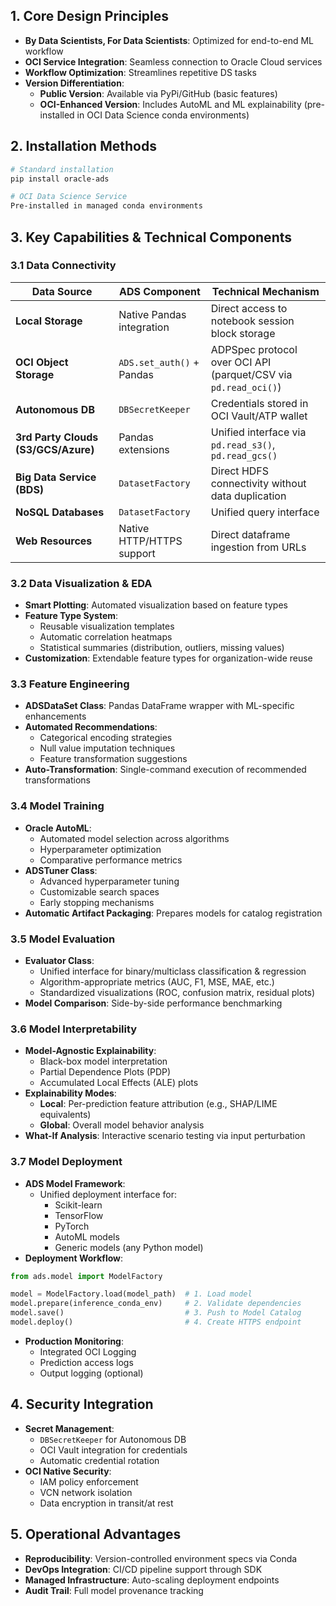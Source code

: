 ## 1. Core Design Principles
- **By Data Scientists, For Data Scientists**: Optimized for end-to-end ML workflow
- **OCI Service Integration**: Seamless connection to Oracle Cloud services
- **Workflow Optimization**: Streamlines repetitive DS tasks
- **Version Differentiation**:
  - **Public Version**: Available via PyPi/GitHub (basic features)
  - **OCI-Enhanced Version**: Includes AutoML and ML explainability (pre-installed in OCI Data Science conda environments)

## 2. Installation Methods
```bash
# Standard installation
pip install oracle-ads

# OCI Data Science Service
Pre-installed in managed conda environments
```

## 3. Key Capabilities & Technical Components

### 3.1 Data Connectivity
| **Data Source**               | **ADS Component**               | **Technical Mechanism**                                                                 |
|-------------------------------|---------------------------------|-----------------------------------------------------------------------------------------|
| **Local Storage**             | Native Pandas integration       | Direct access to notebook session block storage                                         |
| **OCI Object Storage**        | `ADS.set_auth()` + Pandas       | ADPSpec protocol over OCI API (parquet/CSV via `pd.read_oci()`)                         |
| **Autonomous DB**             | `DBSecretKeeper`                | Credentials stored in OCI Vault/ATP wallet                                              |
| **3rd Party Clouds (S3/GCS/Azure)** | Pandas extensions           | Unified interface via `pd.read_s3()`, `pd.read_gcs()`                                   |
| **Big Data Service (BDS)**    | `DatasetFactory`                | Direct HDFS connectivity without data duplication                                       |
| **NoSQL Databases**           | `DatasetFactory`                | Unified query interface                                                                 |
| **Web Resources**             | Native HTTP/HTTPS support       | Direct dataframe ingestion from URLs                                                    |

### 3.2 Data Visualization & EDA
- **Smart Plotting**: Automated visualization based on feature types
- **Feature Type System**:
  - Reusable visualization templates
  - Automatic correlation heatmaps
  - Statistical summaries (distribution, outliers, missing values)
- **Customization**: Extendable feature types for organization-wide reuse

### 3.3 Feature Engineering
- **ADSDataSet Class**: Pandas DataFrame wrapper with ML-specific enhancements
- **Automated Recommendations**:
  - Categorical encoding strategies
  - Null value imputation techniques
  - Feature transformation suggestions
- **Auto-Transformation**: Single-command execution of recommended transformations

### 3.4 Model Training
- **Oracle AutoML**:
  - Automated model selection across algorithms
  - Hyperparameter optimization
  - Comparative performance metrics
- **ADSTuner Class**:
  - Advanced hyperparameter tuning
  - Customizable search spaces
  - Early stopping mechanisms
- **Automatic Artifact Packaging**: Prepares models for catalog registration

### 3.5 Model Evaluation
- **Evaluator Class**:
  - Unified interface for binary/multiclass classification & regression
  - Algorithm-appropriate metrics (AUC, F1, MSE, MAE, etc.)
  - Standardized visualizations (ROC, confusion matrix, residual plots)
- **Model Comparison**: Side-by-side performance benchmarking

### 3.6 Model Interpretability
- **Model-Agnostic Explainability**:
  - Black-box model interpretation
  - Partial Dependence Plots (PDP)
  - Accumulated Local Effects (ALE) plots
- **Explainability Modes**:
  - **Local**: Per-prediction feature attribution (e.g., SHAP/LIME equivalents)
  - **Global**: Overall model behavior analysis
- **What-If Analysis**: Interactive scenario testing via input perturbation

### 3.7 Model Deployment
- **ADS Model Framework**:
  - Unified deployment interface for:
    - Scikit-learn
    - TensorFlow
    - PyTorch
    - AutoML models
    - Generic models (any Python model)
- **Deployment Workflow**:
```python
from ads.model import ModelFactory

model = ModelFactory.load(model_path)  # 1. Load model
model.prepare(inference_conda_env)     # 2. Validate dependencies
model.save()                           # 3. Push to Model Catalog
model.deploy()                         # 4. Create HTTPS endpoint
```
- **Production Monitoring**:
  - Integrated OCI Logging
  - Prediction access logs
  - Output logging (optional)

## 4. Security Integration
- **Secret Management**:
  - `DBSecretKeeper` for Autonomous DB
  - OCI Vault integration for credentials
  - Automatic credential rotation
- **OCI Native Security**:
  - IAM policy enforcement
  - VCN network isolation
  - Data encryption in transit/at rest

## 5. Operational Advantages
- **Reproducibility**: Version-controlled environment specs via Conda
- **DevOps Integration**: CI/CD pipeline support through SDK
- **Managed Infrastructure**: Auto-scaling deployment endpoints
- **Audit Trail**: Full model provenance tracking